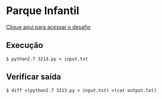 # Parque Infantil
[Clique aqui para acessar o desafio](https://www.urionlinejudge.com.br/judge/pt/problems/view/3213)

## Execução
```
$ python2.7 3213.py < input.txt
```

## Verificar saída
```
$ diff <(python2.7 3213.py < input.txt) <(cat output.txt)
```